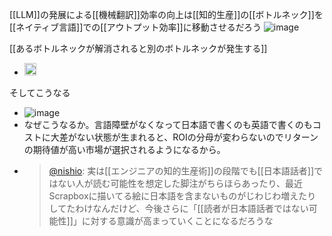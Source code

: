 
[[LLM]]の発展による[[機械翻訳]]効率の向上は[[知的生産]]の[[ボトルネック]]を[[ネイティブ言語]]での[[アウトプット効率]]に移動させるだろう
![image](https://gyazo.com/a043e1a0199c88da625f15d44658f68c/thumb/1000)

[[あるボトルネックが解消されると別のボトルネックが発生する]]
- <img src='https://scrapbox.io/api/pages/nishio/あるボトルネックが解消されると別のボトルネックが発生する/icon' alt='あるボトルネックが解消されると別のボトルネックが発生する.icon' height="19.5"/>

そしてこうなる
- ![image](https://gyazo.com/b6b20baedcee5c670ed4449422a796d9/thumb/1000)
- なぜこうなるか。言語障壁がなくなって日本語で書くのも英語で書くのもコストに大差がない状態が生まれると、ROIの分母が変わらないのでリターンの期待値が高い市場が選択されるようになるから。
- > [@nishio](https://twitter.com/nishio/status/1651081835714326528): 実は[[エンジニアの知的生産術]]の段階でも[[日本語話者]]ではない人が読む可能性を想定した脚注がちらほらあったり、最近Scrapboxに描いてる絵に日本語を含まないものがじわじわ増えたりしてたわけなんだけど、今後さらに「[[読者が日本語話者ではない可能性]]」に対する意識が高まっていくことになるだろうな

